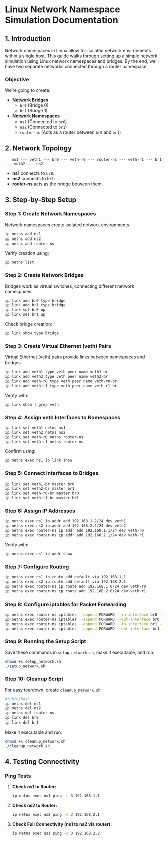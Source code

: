 # **Linux Network Namespace Simulation Documentation**

## **1. Introduction**
Network namespaces in Linux allow for isolated network environments within a single host. This guide walks through setting up a simple network simulation using Linux network namespaces and bridges. By the end, we’ll have two separate networks connected through a router namespace.

### **Objective**
We’re going to create:
- **Network Bridges**
  - `br0` (Bridge 0)
  - `br1` (Bridge 1)
- **Network Namespaces**
  - `ns1` (Connected to `br0`)
  - `ns2` (Connected to `br1`)
  - `router-ns` (Acts as a router between `br0` and `br1`)

## **2. Network Topology**
```
   ns1 --- veth1 --- br0 --- veth-r0 --- router-ns --- veth-r1 --- br1 --- veth2 --- ns2
```
- **ns1** connects to `br0`.
- **ns2** connects to `br1`.
- **router-ns** acts as the bridge between them.

## **3. Step-by-Step Setup**

### **Step 1: Create Network Namespaces**
Network namespaces create isolated network environments.
```bash
ip netns add ns1
ip netns add ns2
ip netns add router-ns
```
Verify creation using:
```bash
ip netns list
```

### **Step 2: Create Network Bridges**
Bridges work as virtual switches, connecting different network namespaces.
```bash
ip link add br0 type bridge
ip link add br1 type bridge
ip link set br0 up
ip link set br1 up
```
Check bridge creation:
```bash
ip link show type bridge
```

### **Step 3: Create Virtual Ethernet (veth) Pairs**
Virtual Ethernet (veth) pairs provide links between namespaces and bridges.
```bash
ip link add veth1 type veth peer name veth1-br
ip link add veth2 type veth peer name veth2-br
ip link add veth-r0 type veth peer name veth-r0-br
ip link add veth-r1 type veth peer name veth-r1-br
```
Verify with:
```bash
ip link show | grep veth
```

### **Step 4: Assign veth Interfaces to Namespaces**
```bash
ip link set veth1 netns ns1
ip link set veth2 netns ns2
ip link set veth-r0 netns router-ns
ip link set veth-r1 netns router-ns
```
Confirm using:
```bash
ip netns exec ns1 ip link show
```

### **Step 5: Connect Interfaces to Bridges**
```bash
ip link set veth1-br master br0
ip link set veth2-br master br1
ip link set veth-r0-br master br0
ip link set veth-r1-br master br1
```

### **Step 6: Assign IP Addresses**
```bash
ip netns exec ns1 ip addr add 192.168.1.2/24 dev veth1
ip netns exec ns2 ip addr add 192.168.2.2/24 dev veth2
ip netns exec router-ns ip addr add 192.168.1.1/24 dev veth-r0
ip netns exec router-ns ip addr add 192.168.2.1/24 dev veth-r1
```
Verify with:
```bash
ip netns exec ns1 ip addr show
```


### **Step 7: Configure Routing**
```bash
ip netns exec ns1 ip route add default via 192.168.1.1
ip netns exec ns2 ip route add default via 192.168.2.1
ip netns exec router-ns ip route add 192.168.1.0/24 dev veth-r0
ip netns exec router-ns ip route add 192.168.2.0/24 dev veth-r1
```

### **Step 8: Configure iptables for Packet Forwarding**
```bash
ip netns exec router-ns iptables --append FORWARD --in-interface br0 --jump ACCEPT
ip netns exec router-ns iptables --append FORWARD --out-interface br0 --jump ACCEPT
ip netns exec router-ns iptables --append FORWARD --in-interface br1 --jump ACCEPT
ip netns exec router-ns iptables --append FORWARD --out-interface br1 --jump ACCEPT
```

### **Step 9: Running the Setup Script**
Save these commands in `setup_network.sh`, make it executable, and run:
```bash
chmod +x setup_network.sh
./setup_network.sh
```

### **Step 10: Cleanup Script**
For easy teardown, create `cleanup_network.sh`:
```bash
#!/bin/bash
ip netns del ns1
ip netns del ns2
ip netns del router-ns
ip link del br0
ip link del br1
```
Make it executable and run:
```bash
chmod +x cleanup_network.sh
./cleanup_network.sh
```

## **4. Testing Connectivity**
### **Ping Tests**
1. **Check ns1 to Router:**
   ```bash
   ip netns exec ns1 ping -c 3 192.168.1.1
   ```
2. **Check ns2 to Router:**
   ```bash
   ip netns exec ns2 ping -c 3 192.168.2.1
   ```
3. **Check Full Connectivity (ns1 to ns2 via router):**
   ```bash
   ip netns exec ns1 ping -c 3 192.168.2.2
   ```


